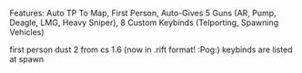 Features: Auto TP To Map, First Person, Auto-Gives 5 Guns (AR, Pump, Deagle, LMG, Heavy Sniper), 8 Custom Keybinds (Telporting, Spawning Vehicles)

first person dust 2 from cs 1.6 (now in .rift format! :Pog:)
keybinds are listed at spawn